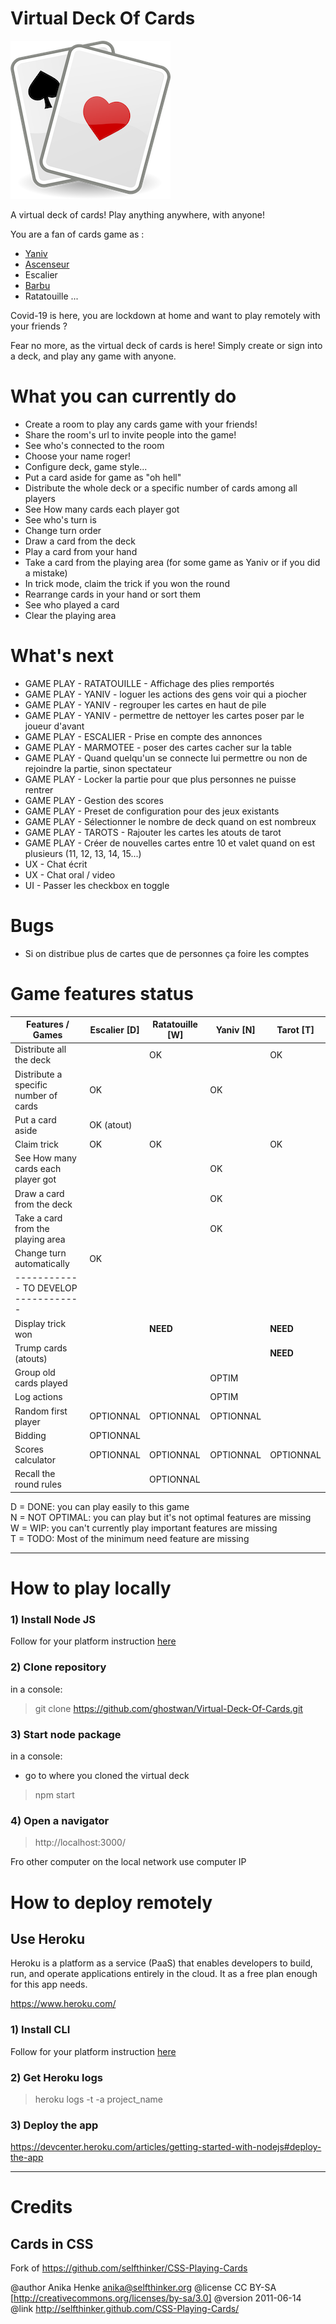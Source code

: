 # Virtual Deck Of Cards
![alt text](public/images/icon.png)

A virtual deck of cards! Play anything anywhere, with anyone!

You are a fan of cards game as :
- [Yaniv](https://www.wikiwand.com/en/Yaniv_(card_game))
- [Ascenseur](https://www.wikiwand.com/en/Oh_Hell)
- Escalier
- [Barbu](https://www.wikiwand.com/en/Barbu_(card_game))
- Ratatouille
...

Covid-19 is here, you are lockdown at home and want to play remotely with your friends ?

Fear no more, as the virtual deck of cards is here! Simply create or sign into a deck, and play any game with anyone.

# What you can currently do
- Create a room to play any cards game with your friends!
- Share the room's url to invite people into the game!
- See who's connected to the room
- Choose your name roger!
- Configure deck, game style...
- Put a card aside for game as "oh hell"
- Distribute the whole deck or a specific number of cards among all players 
- See How many cards each player got
- See who's turn is
- Change turn order
- Draw a card from the deck
- Play a card from your hand
- Take a card from the playing area (for some game as Yaniv or if you did a mistake)
- In trick mode, claim the trick if you won the round
- Rearrange cards in your hand or sort them
- See who played a card
- Clear the playing area

# What's next 

- GAME PLAY - RATATOUILLE - Affichage des plies remportés
- GAME PLAY - YANIV - loguer les actions des gens voir qui a piocher 
- GAME PLAY - YANIV - regrouper les cartes en haut de pile 
- GAME PLAY - YANIV -  permettre de nettoyer les cartes poser par le joueur d'avant
- GAME PLAY - ESCALIER - Prise en compte des annonces
- GAME PLAY - MARMOTEE - poser des cartes cacher sur la table
- GAME PLAY - Quand quelqu'un se connecte lui permettre ou non de rejoindre la partie, sinon spectateur
- GAME PLAY - Locker la partie pour que plus personnes ne puisse rentrer 
- GAME PLAY - Gestion des scores
- GAME PLAY - Preset de configuration pour des jeux existants
- GAME PLAY - Sélectionner le nombre de deck quand on est nombreux
- GAME PLAY - TAROTS - Rajouter les cartes les atouts de tarot
- GAME PLAY - Créer de nouvelles cartes entre 10 et valet quand on est plusieurs (11, 12, 13, 14, 15...)
- UX - Chat écrit
- UX - Chat oral / video
- UI - Passer les checkbox en toggle

# Bugs

- Si on distribue plus de cartes que de personnes ça foire les comptes

# Game features status

| Features / Games                      | Escalier [D] | Ratatouille [W] | Yaniv  [N] | Tarot   [T] |
| ------------------------------------- | ------------ | --------------- | ---------- | ----------- |
| Distribute all the deck               |              | OK              |            | OK          |
| Distribute a specific number of cards | OK           |                 | OK         |             |
| Put a card aside                      | OK (atout)   |                 |            |             |
| Claim trick                           | OK           | OK              |            | OK          |
| See How many cards each player got    |              |                 | OK         |             |
| Draw a card from the deck             |              |                 | OK         |             |
| Take a card from the playing area     |              |                 | OK         |             |
| Change turn automatically             | OK           |                 |            |             |
| ------------ TO DEVELOP ------------  |              |                 |            |             |
| Display trick won                     |              | **NEED**        |            | **NEED**    |
| Trump cards (atouts)                  |              |                 |            | **NEED**    |
| Group old cards played                |              |                 | OPTIM      |             |
| Log actions                           |              |                 | OPTIM      |             |
| Random first player                   | OPTIONNAL    | OPTIONNAL       | OPTIONNAL  |             |
| Bidding                               | OPTIONNAL    |                 |            |             |
| Scores calculator                     | OPTIONNAL    | OPTIONNAL       | OPTIONNAL  | OPTIONNAL   |
| Recall the round rules                |              | OPTIONNAL       |            |             |


D = DONE: you can play easily to this game  
N = NOT OPTIMAL: you can play but it's not optimal features are missing  
W = WIP:  you can't currently play important features are missing  
T = TODO: Most of the minimum need feature are missing  
 
 ---

# How to play locally

### 1)  Install Node JS 

Follow for your platform instruction [here](https://nodejs.org/en/download/package-manager)

### 2) Clone repository

in a console:

> git clone https://github.com/ghostwan/Virtual-Deck-Of-Cards.git

### 3) Start node package 

in a console:
- go to where you cloned the virtual deck

> npm start

### 4) Open a navigator

> http://localhost:3000/

Fro other computer on the local network use computer IP

# How to deploy remotely

## Use Heroku

Heroku is a platform as a service (PaaS) that enables developers to build, run, and operate applications entirely in the cloud. 
It as a free plan enough for this app needs.

https://www.heroku.com/

### 1) Install CLI

Follow for your platform instruction [here](https://devcenter.heroku.com/articles/getting-started-with-nodejs#set-up)

### 2) Get Heroku logs

> heroku logs -t -a project_name

### 3) Deploy the app

https://devcenter.heroku.com/articles/getting-started-with-nodejs#deploy-the-app

---

# Credits

## Cards in CSS

Fork of https://github.com/selfthinker/CSS-Playing-Cards

@author Anika Henke anika@selfthinker.org
@license CC BY-SA [http://creativecommons.org/licenses/by-sa/3.0]
@version 2011-06-14
@link http://selfthinker.github.com/CSS-Playing-Cards/